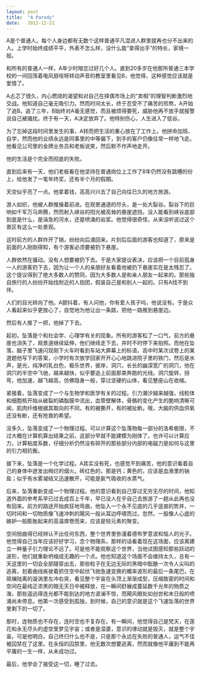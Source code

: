 ```yaml
---
layout: post
title:  "A Parody"
date:   2012-12-21 
---
```


A是个普通人。每个人身边都有无数个这样普通平凡混进人群里就再也分不出来的人。上学时始终成绩平平，外表不怎么样，没什么能“拿得出手”的特长，家境一般。

和所有的普通人一样，A年少时暗恋过好几个人。直到20多岁在他那所普通三本学校的一间回荡着电风扇吱呀转动声音的教室里看见B，他觉得，这种感觉应该就是爱情了。

A忐忑了很久，内心燃烧的渴望和对自己在择偶市场上的“卖相”的理智判断激烈地交战。他知道自己毫无吸引力。然而时间太长，终于忍受不了痛苦的煎熬，A开始了追B。追了三年，B始终对A毫无感觉，而且被烦得要死，威胁他再不放手就报警说自己被骚扰。终于有一天，A决定放弃了。他特别伤心，人生进入了低谷。

为了忘掉这段时间里发生的事，A转而把生活的重心放在了工作上。他拼命加班、自学，然而他的业绩永远是同事里的中等偏下，到手的客户仍像往常一样地飞走。他看见公司里的金牌业务员和老板说笑，然后默不作声地走开。

他的生活是个完全而彻底的失败。

直到后来有一天，他们老板看在他坚持在普通岗位上工作了8年仍然没有跳槽的份上，给他发了一笔年终奖，还有半个月的假期。

天空似乎亮了一点。他拿着钱，高高兴兴去了自己向往已久的地方旅游。

游人如织，他被人群推搡着前进。在观景通道的尽头，是一处大裂谷。裂谷下的巨响如千军万马奔腾，然而射入峡谷的阳光被高耸的悬崖遮挡，没人能看到峡谷底部到底是什么，是湍急的河水，还是喷涌的岩浆。他觉得很奇怪，从来没听说过这个景区有这么一处景观。

这时前方的人群炸开了锅，纷纷向后涌回来。片刻后后面的游客也知道了，原来是前面的人刚刚得知，有个游客必须要被扔下悬崖。

人群依然在骚动。没有人想要被扔下去。于是大家提议表决，应该把一个目前孤身一人的游客扔下去，因为让一个人的亲朋好友看着他被扔下悬崖实在是太残忍了。这个提议得到了绝大多数人的赞同，因为大多数人是和亲人朋友一起来的。那些独自旅行的人纷纷开始找附近的人抱团，假装自己是和别人一起的。只有A找不到伴。

人们的目光转向了他。A颤抖着，有人问他，你有爱人孩子吗，他说没有。于是众人看起来似乎更放心了，自觉地为他让出一条路，把他一路推到悬崖边。

然后有人推了一把，他掉了下去。

起初，坠落是个和社会学、心理学有关的现象。所有的游客松了一口气，前方的悬崖也消失了，观景道继续延伸，他们继续走下去，并时不时停下来拍照。而他在坠落，脑子里飞速闪现刚下火车时看到车站大屏幕上的标语，高中时某次试卷上的某道题他写下的答案，小学时有次放学回家开开心心地跳进院子里的铁门，然后是水声，是光，纯净的乳白色，极乐世界，彼岸，洞穴，长长的幽深宽广的洞穴，他在洞穴的半空中飞驰，越来越快，似乎要追上前面那束奔跑的光线。洞穴旋转，拐弯，他加速，越飞越高，仿佛隐身一般，穿过坚硬的山体，看见整座山在收缩。

紧接着，坠落变成了一个与生物学和医学有关的过程。引力潮汐越来越强，线粒体和细胞核开始从破裂的磷脂膜中流出，血管壁解体，骨骼的变化产生的脆响清晰可闻，肌肉纤维根据其取向的不同，有的被撕开，有的被扯断。哦，大脑的供血供氧还没有断，还有抢救的希望。

没多久，坠落变成了一个物理过程。可以计算这个坠落物每一部分的洛希极限，不过大概在计算机算出结果之前，这部分早就不能建模为刚体了。也许可以计算应力，计算粘度系数，仔细分析仍然没有碎开的那些部分内部的电磁力是如何与这里的引力相抗衡。

接下来，坠落是一个化学过程。A其实没有死，也感觉不到痛苦，他的意识看着自己的身体中迸发出绚烂的烟火。砖红色的，那是钙；黄色的，应该是血液里的钠盐；似乎有水雾凝结又迅速散开，可能是氨气吸收的水蒸气。

后来，坠落重新变成一个物理过程。他的意识看到自己穿过无穷无尽的时间，他知道外面的参考系早已过去成百上千年，早已没人在乎自己去旅游了一趟从此再也没有回来。前方的路途开始疯狂地弯曲，他坠入一个永不见底的几乎竖直的势井，一切时间和一切物质像飞速冲刺的飓风一般从耳边呼啸而过。忽然，一股像人心底的嫉妒一般膨胀起来的高温席卷而来，应该是轻元素的聚变。

空间扭曲得已经辨认不出任何东西，整个世界里弥漫着德布罗意波和恼人的光子。他觉得自己当年应该好好学习，念个物理系，那样的话看着现在这场面，应该离建立一种量子引力理论不远了。可是他不能观察这个世界，当他试图感知那些跃动的波形，他们就重新坍缩成无趣的一个点。他也知道这个场面不会维持太久，总有一天这里的一切会全部隧穿出去，那些粒子在无边无际的黑暗中酝酿一次令人尖叫的逃离，划着曲线疾驶着抓住空中起伏飞驰急速变换的概率波形的最后一条尾巴，在斑斓陆离的漩涡里左冲右突，看见整个宇宙在头顶上渐渐成型，压缩致密的时间和空间在最纯正浓黑的暗无天日中被释放，在一瞬间舒展成蔓延数千光年的物质之海，那些遥远得连光都不能到达的地方波澜不惊，而飓风眼处如创世和末日般的喷涌尚未停息。他第一次感受到孤独，到时候，自己的意识就是这个飞速坠落的世界里剩下的一切了。

那时，连物质也不存在，连时空也不复存在。有一瞬间，他觉得自己是梵天，在莲花和永无尽头的虚空里梦见宇宙；或者是湿婆，意识的律动就是毁灭，就是整个宇宙。可是他明白，自己终归什么也不是，只是那个永远在失败的普通人，运气不佳被囚禁在了这里。在永恒的囚禁里，他无数次想要逃离，然而就像他平庸到不能再平庸的一生一样，从未成功过。

最后，他学会了接受这一切，睡了过去。
